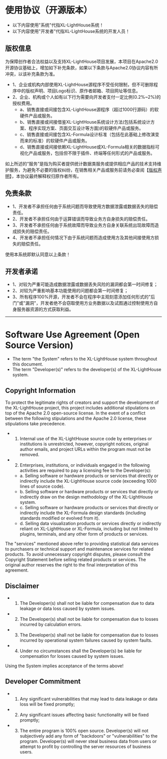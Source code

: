 # 使用协议（开源版本）

- 以下内容使用"系统"代指XL-LightHouse系统！
- 以下内容使用"开发者"代指XL-LightHouse系统的开发人员！

## 版权信息
为保障创作者合法权益以及支持XL-LightHouse项目发展，本项目在Apache2.0开源协议基础上，增加如下补充条款，如果以下条款与Apache2.0协议内容有所冲突，以该补充条款为准。

- 1、企业或机构内部使用XL-LightHouse源程序不受任何限制，但不可删除程序中的版权声明、项目Logo标识、原作者邮箱、项目网址等信息。
- 2、企业、机构或个人如有以下行为需要向开发者支付一定比例(0.2%~2%)的授权费用。
    -  a、销售直接或间接包含XL-LightHouse源程序（超过1000行源码）的软硬件产品或服务。
    -  b、销售直接或间接借鉴XL-LightHouse系统设计方法(包括系统设计方案、程序实现方案、页面交互设计等方面)的软硬件产品或服务。
    -  c、销售直接或间接包含XL-Formula设计标准（包括在此基础上修改演变而来的标准）的软硬件产品或服务。
    -  d、销售直接或间接依赖XL-LightHouse或XL-Formula相关的数据指标可视化产品或服务，包括但不限于插件、终端等任何形式的产品或服务。

如上所述的“服务”是指为购买者提供统计数据类服务或提供相应产品的技术支持维护服务，为避免不必要的版权纠纷，在销售相关产品或服务前请务必查阅【<a href="https://dtstep.com/zh/copyright/01.html" target="_blank">版权声明</a>】，本协议最终解释权归原作者所有。

## 免责条款

- 1、开发者不承担任何由于系统问题而导致使用方数据泄露或数据丢失的赔偿责任。
- 2、开发者不承担任何由于运算错误而导致业务方自身损失的赔偿责任。
- 3、开发者不承担任何由于系统故障而导致业务方自身关联系统出现故障而造成损失的赔偿责任。
- 4、开发者不承担任何情况下由于系统问题而造成使用方及其他间接使用方损失的赔偿责任。

使用本系统即默认同意以上条款！

## 开发者承诺

- 1、对较为严重可能造成数据泄露或数据丢失风险的漏洞都会第一时间修复；
- 2、对较为严重影响基本功能使用的问题都会第一时间修复；
- 3、所有程序100%开源，开发者不会在程序中主观刻意添加任何形式的"后门"或"漏洞"，开发者绝不会窃取使用方业务数据以及试图通过控制使用方自身服务器资源的方式获取利益。

___

# Software Use Agreement (Open Source Version)

- The term "the System" refers to the XL-LightHouse system throughout this document.
- The term "Developer(s)" refers to the developer(s) of the XL-LightHouse system.

## Copyright Information
To protect the legitimate rights of creators and support the development of the XL-LightHouse project, this project includes additional stipulations on top of the Apache 2.0 open-source license. In the event of a conflict between the following stipulations and the Apache 2.0 license, these stipulations take precedence.

- 1. Internal use of the XL-LightHouse source code by enterprises or institutions is unrestricted, however, copyright notices, original author emails, and project URLs within the program must not be removed.
- 2. Enterprises, institutions, or individuals engaged in the following activities are required to pay a licensing fee to the Developer(s):
  -  a. Selling software or hardware products or services that directly or indirectly include the XL-LightHouse source code (exceeding 1000 lines of source code).
  -  b. Selling software or hardware products or services that directly or indirectly draw on the design methodology of the XL-LightHouse system.
  -  c. Selling software or hardware products or services that directly or indirectly include the XL-Formula design standards (including standards modified or evolved from it).
  -  d. Selling data visualization products or services directly or indirectly reliant on XL-LightHouse or XL-Formula, including but not limited to plugins, terminals, and any other form of products or services.

The "services" mentioned above refer to providing statistical data services to purchasers or technical support and maintenance services for related products. To avoid unnecessary copyright disputes, please consult the Copyright Statement before selling related products or services. The original author reserves the right to the final interpretation of this agreement.

## Disclaimer

- 1. The Developer(s) shall not be liable for compensation due to data leakage or data loss caused by system issues.
- 2. The Developer(s) shall not be liable for compensation due to losses incurred by calculation errors.
- 3. The Developer(s) shall not be liable for compensation due to losses incurred by operational system failures caused by system faults.
- 4. Under no circumstances shall the Developer(s) be liable for compensation for losses caused by system issues.

Using the System implies acceptance of the terms above!

## Developer Commitment

- 1. Any significant vulnerabilities that may lead to data leakage or data loss will be fixed promptly;
- 2. Any significant issues affecting basic functionality will be fixed promptly;
- 3. The entire program is 100% open source. Developer(s) will not subjectively add any form of "backdoors" or "vulnerabilities" to the program. Developer(s) will never steal business data from users or attempt to profit by controlling the server resources of business users.

